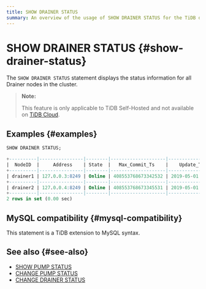 ```yaml
---
title: SHOW DRAINER STATUS
summary: An overview of the usage of SHOW DRAINER STATUS for the TiDB database.
---
```


# SHOW DRAINER STATUS {#show-drainer-status}

The `SHOW DRAINER STATUS` statement displays the status information for all Drainer nodes in the cluster.

> **Note:**
>
> This feature is only applicable to TiDB Self-Hosted and not available on [TiDB Cloud](https://docs.pingcap.com/tidbcloud/).

## Examples {#examples}

```sql
SHOW DRAINER STATUS;
```

```sql
+----------|----------------|--------|--------------------|---------------------|
|  NodeID  |     Address    | State  |   Max_Commit_Ts    |    Update_Time      |
+----------|----------------|--------|--------------------|---------------------|
| drainer1 | 127.0.0.3:8249 | Online | 408553768673342532 | 2019-05-01 00:00:03 |
+----------|----------------|--------|--------------------|---------------------|
| drainer2 | 127.0.0.4:8249 | Online | 408553768673345531 | 2019-05-01 00:00:04 |
+----------|----------------|--------|--------------------|---------------------|
2 rows in set (0.00 sec)
```

## MySQL compatibility {#mysql-compatibility}

This statement is a TiDB extension to MySQL syntax.

## See also {#see-also}

-   [SHOW PUMP STATUS](/sql-statements/sql-statement-show-pump-status.md)
-   [CHANGE PUMP STATUS](/sql-statements/sql-statement-change-pump.md)
-   [CHANGE DRAINER STATUS](/sql-statements/sql-statement-change-drainer.md)
